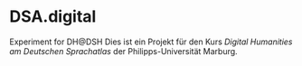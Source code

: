 # DSA.digital
Experiment for DH@DSH
Dies ist ein Projekt für den Kurs *Digital Humanities am Deutschen Sprachatlas* der Philipps-Universität Marburg.